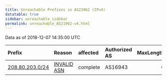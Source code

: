 ```yaml
---
title: Unreachable Prefixes in AS21962 (IPv4)
datatable: true
sidebar: unreachable_sidebar
permalink: unreachable_AS21962-v4.html
---
```


Data as of 2018-12-07 14:35:00 UTC


<div class="datatable-begin"></div>

| Prefix                                                   | Reason                                                                                                 | affected   | Authorized AS   |   MaxLength | Anchor                           |   unreachable /24s |
|:---------------------------------------------------------|:-------------------------------------------------------------------------------------------------------|:-----------|:----------------|------------:|:---------------------------------|-------------------:|
| [208.80.203.0/24](https://stat.ripe.net/208.80.203.0/24) | [INVALID ASN](https://rpki-validator.ripe.net/announcement-preview?asn=AS21962&prefix=208.80.203.0/24) | complete   | AS16943         |           0 | [ARIN](unreachable_ARIN-v4.html) |                  1 |

<div class="datatable-end"></div>